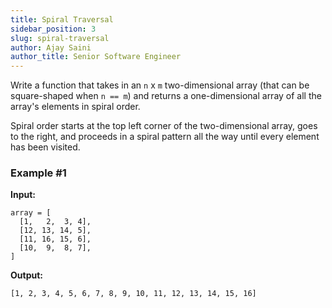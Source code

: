 ```yaml
---
title: Spiral Traversal
sidebar_position: 3
slug: spiral-traversal
author: Ajay Saini
author_title: Senior Software Engineer
---
```


Write a function that takes in an `n` x `m` two-dimensional array (that can be square-shaped when `n == m`) and returns a one-dimensional array of all the array's elements in spiral order.

Spiral order starts at the top left corner of the two-dimensional array, goes to the right, and proceeds in a spiral pattern all the way until every element has been visited.


### Example #1
**Input:**
```
array = [
  [1,   2,  3, 4],
  [12, 13, 14, 5],
  [11, 16, 15, 6],
  [10,  9,  8, 7],
]
```

**Output:**
```
[1, 2, 3, 4, 5, 6, 7, 8, 9, 10, 11, 12, 13, 14, 15, 16]
```